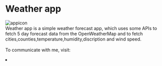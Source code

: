 # Weather app
![appicon](https://user-images.githubusercontent.com/22769589/68296145-f7305d80-00a4-11ea-9cbe-24b18222bfa9.png)
</br>Weather app is a simple weather forecast app, which uses some APIs to fetch 5 day forecast data from the OpenWeatherMap and to fetch cities,counties,temperature,humidity,discription and wind speed. 
</br></br> To communicate with me, visit:
<li>
